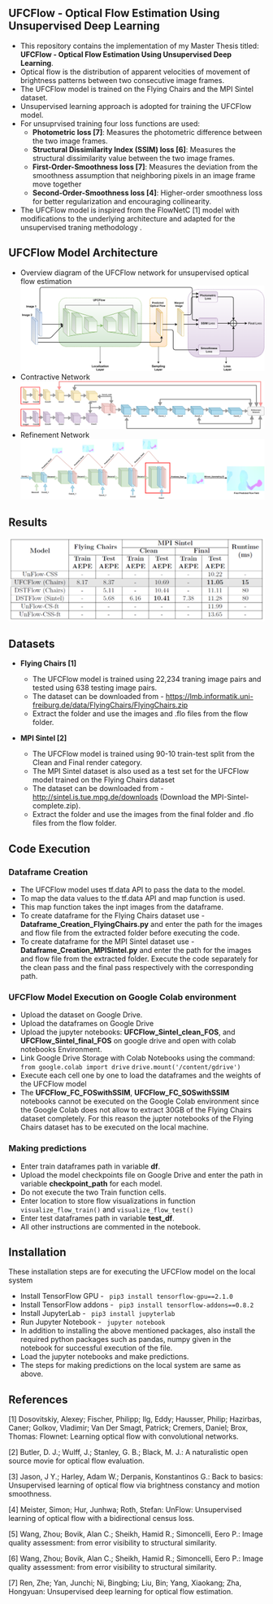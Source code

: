 
## UFCFlow - Optical Flow Estimation Using Unsupervised Deep Learning

 - This repository contains the implementation of my Master Thesis titled: **UFCFlow - Optical Flow Estimation Using Unsupervised Deep Learning**.
 - Optical flow is the distribution of apparent velocities of movement of brightness patterns between two consecutive image frames.
 - The UFCFlow model is trained on the Flying Chairs and the MPI Sintel dataset.
 - Unsupervised learning approach is adopted for training the UFCFlow model.
 - For unsuprvised training four loss functions are used:
	 - **Photometric loss [7]**: Measures the photometric difference between the two image frames.
	 - **Structural Dissimilarity Index (SSIM) loss [6]**: Measures the structural dissimilarity value between the two image frames.
	 - **First-Order-Smoothness loss [7]**:  Measures the deviation from the smoothness assumption that neighboring pixels in an image frame move together
	 - **Second-Order-Smoothness loss [4]**: Higher-order smoothness loss for better regularization and encouraging collinearity. 
 - The UFCFlow model is inspired from the FlowNetC [1] model with modifications to the underlying architecture and adapted for the unsupervised traning methodology .
 
## UFCFlow Model Architecture
- Overview diagram of the UFCFlow network for unsupervised optical flow estimation
![enter image description here](https://github.com/aayushb-95/Master-Thesis-UFCFlow/blob/main/UFCFlow%20Architecture/UFCFlow.png)
 - Contractive Network
 ![enter image description here](https://github.com/aayushb-95/Master-Thesis-UFCFlow/blob/main/UFCFlow%20Architecture/UFCFlow-Contractive.png)
 - Refinement Network
![enter image description here](https://github.com/aayushb-95/Master-Thesis-UFCFlow/blob/main/UFCFlow%20Architecture/UFCFlow-Refinement.png)

## Results
![enter image description here](https://github.com/aayushb-95/Master-Thesis-UFCFlow/blob/main/UFCFlow%20Results/Result-Table.PNG)
 
## Datasets
- **Flying Chairs [1]**
  - The UFCFlow model is trained using 22,234 traning image pairs and tested using 638 testing image pairs.
  - The dataset can be downloaded from - https://lmb.informatik.uni-freiburg.de/data/FlyingChairs/FlyingChairs.zip
  - Extract the folder and use the images and .flo files from the flow folder.

- **MPI Sintel [2]**
  - The UFCFlow model is trained using 90-10 train-test split from the Clean and Final render category.
  - The MPI Sintel dataset is also used as a test set for the UFCFlow model trained on the Flying Chairs dataset
  - The dataset can be downloaded from - http://sintel.is.tue.mpg.de/downloads (Download the MPI-Sintel-complete.zip).
  - Extract the folder and use the images from the final folder and .flo files from the flow folder.



## Code Execution

### Dataframe Creation
- The UFCFlow model uses tf.data API to pass the data to the model. 
- To map the data values to the tf.data API and map function is used.
- This map function takes the inpt images from the dataframe.
- To create dataframe for the Flying Chairs dataset use - **Dataframe_Creation_FlyingChairs.py** and enter the path for the images and flow file from the extracted folder before executing the code.
-  To create dataframe for the MPI Sintel dataset use - **Dataframe_Creation_MPISintel.py** and enter the path for the images and flow file from the extracted folder. Execute the code separately for the clean pass and the final pass respectively with the corresponding path.



### UFCFlow Model Execution on Google Colab environment
- Upload the dataset on Google Drive.
- Upload the dataframes on Google Drive
- Upload the jupyter notebooks: **UFCFlow_Sintel_clean_FOS**, and **UFCFlow_Sintel_final_FOS**  on google drive and open with colab notebooks Environment.
- Link Google Drive Storage with Colab Notebooks using the command:  
``` from google.colab import drive ```
``` drive.mount('/content/gdrive') ```
 - Execute each cell one by one to load the dataframes and the weights of the UFCFlow model
 - The **UFCFlow_FC_FOSwithSSIM**, **UFCFlow_FC_SOSwithSSIM** notebooks cannot be executed on the Google Colab environment since the Google Colab does not allow to extract 30GB of the Flying Chairs dataset completely. For this reason the jupter notebooks of the Flying Chairs dataset has to be executed on the local machine. 

### Making predictions
- Enter train dataframes path in variable **df**.
-  Upload the model checkpoints file on Google Drive and enter the path in variable **checkpoint_path** for each model.
-  Do not execute the two Train function cells.
-  Enter location to store flow visualizations in function ``` visualize_flow_train() ``` and ``` visualize_flow_test() ```
-  Enter test dataframes path in variable **test_df**.
-  All other instructions are commented in the notebook.

## Installation
These installation steps are for executing the UFCFlow model on the local system
- Install TensorFlow GPU - ``` pip3 install tensorflow-gpu==2.1.0```
- Install TensorFlow addons - ``` pip3 install tensorflow-addons==0.8.2```
- Install JupyterLab - ``` pip3 install jupyterlab```
- Run Jupyter Notebook - ``` jupyter notebook```
- In addition to installing the above mentioned packages, also install the required python packages such as pandas, numpy given in the notebook for successful execution of the file.
- Load the jupyter notebooks and make predictions.
- The steps for making predictions on the local system are same as above.

## References

<a id="1">[1]</a> Dosovitskiy, Alexey; Fischer, Philipp; Ilg, Eddy; Hausser, Philip; Hazirbas, Caner; Golkov, Vladimir; Van Der Smagt, Patrick; Cremers, Daniel; Brox, Thomas: Flownet: Learning optical flow with convolutional networks.

<a id="1">[2]</a> Butler, D. J.; Wulff, J.; Stanley, G. B.; Black, M. J.: A naturalistic
open source movie for optical flow evaluation.

<a id="1">[3]</a> Jason, J Y.; Harley, Adam W.; Derpanis, Konstantinos G.: Back to basics: Unsupervised learning of optical flow via brightness constancy and motion
smoothness.

<a id="1">[4]</a> Meister, Simon; Hur, Junhwa; Roth, Stefan: UnFlow: Unsupervised learning of optical flow with a bidirectional census loss.

<a id="1">[5]</a> Wang, Zhou; Bovik, Alan C.; Sheikh, Hamid R.; Simoncelli, Eero P.:
Image quality assessment: from error visibility to structural similarity.

<a id="1">[6]</a> Wang, Zhou; Bovik, Alan C.; Sheikh, Hamid R.; Simoncelli, Eero P.:
Image quality assessment: from error visibility to structural similarity.

<a id="1">[7]</a> Ren, Zhe; Yan, Junchi; Ni, Bingbing; Liu, Bin; Yang, Xiaokang; Zha,
Hongyuan: Unsupervised deep learning for optical flow estimation.